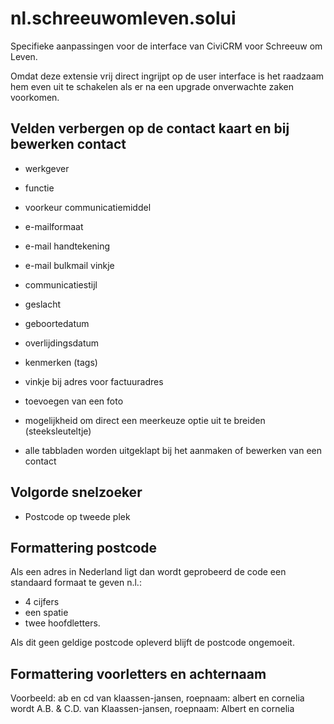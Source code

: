 # nl.schreeuwomleven.solui

Specifieke aanpassingen voor de interface van CiviCRM voor Schreeuw om Leven. 

Omdat deze extensie vrij direct ingrijpt op de user interface is het raadzaam hem even uit te schakelen
als er na een upgrade onverwachte zaken voorkomen.

## Velden verbergen op de contact kaart en bij bewerken contact

- werkgever
- functie
- voorkeur communicatiemiddel
- e-mailformaat
- e-mail handtekening
- e-mail bulkmail vinkje 
- communicatiestijl
- geslacht
- geboortedatum
- overlijdingsdatum
- kenmerken (tags)
- vinkje bij adres voor factuuradres
- toevoegen van een foto
- mogelijkheid om direct een meerkeuze optie uit te breiden (steeksleuteltje)

- alle tabbladen worden uitgeklapt bij het aanmaken of bewerken van een contact

## Volgorde snelzoeker
- Postcode op tweede plek

## Formattering postcode

Als een adres in Nederland ligt dan wordt geprobeerd de code een standaard formaat te geven n.l.:
* 4 cijfers
* een spatie
* twee hoofdletters.

Als dit geen geldige postcode opleverd blijft de postcode ongemoeit.

## Formattering voorletters en achternaam

Voorbeeld:
ab en cd van klaassen-jansen, roepnaam: albert en cornelia wordt A.B. & C.D. van Klaassen-jansen, roepnaam: Albert en cornelia
